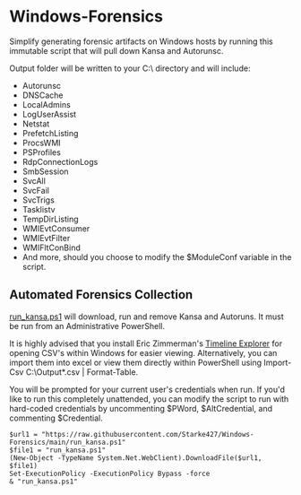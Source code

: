 # Windows-Forensics
Simplify generating forensic artifacts on Windows hosts by running this immutable script that will pull down Kansa and Autorunsc.

Output folder will be written to your C:\ directory and will include:

* Autorunsc
* DNSCache
* LocalAdmins
* LogUserAssist
* Netstat
* PrefetchListing
* ProcsWMI
* PSProfiles
* RdpConnectionLogs
* SmbSession
* SvcAll
* SvcFail
* SvcTrigs
* Tasklistv
* TempDirListing
* WMIEvtConsumer
* WMIEvtFilter
* WMIFltConBind
* And more, should you choose to modify the $ModuleConf variable in the script.


## Automated Forensics Collection

[run_kansa.ps1](https://raw.githubusercontent.com/Starke427/Windows-Forensics/main/run_kansa.ps1) will download, run and remove Kansa and Autoruns. It must be run from an Administrative PowerShell.

It is highly advised that you install Eric Zimmerman's [Timeline Explorer](https://f001.backblazeb2.com/file/EricZimmermanTools/TimelineExplorer.zip) for opening CSV's within Windows for easier viewing. Alternatively, you can import them into excel or view them directly within PowerShell using Import-Csv C:\Output*.csv | Format-Table.

You will be prompted for your current user's credentials when run. If you'd like to run this completely unattended, you can modify the script to run with hard-coded credentials by uncommenting $PWord, $AltCredential, and commenting $Credential.

```
$url1 = "https://raw.githubusercontent.com/Starke427/Windows-Forensics/main/run_kansa.ps1"
$file1 = "run_kansa.ps1"
(New-Object -TypeName System.Net.WebClient).DownloadFile($url1, $file1)
Set-ExecutionPolicy -ExecutionPolicy Bypass -force
& "run_kansa.ps1"
```
